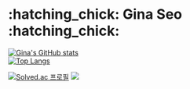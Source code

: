 <h1> :hatching_chick: Gina Seo :hatching_chick: </h1>


[![Gina's GitHub stats](https://github-readme-stats.vercel.app/api?username=ginaseo)](https://github.com/ginaseo/github-readme-stats)
<br>
[![Top Langs](https://github-readme-stats.vercel.app/api/top-langs/?username=ginaseo)](https://github.com/ginaseo/github-readme-stats)

[![Solved.ac
프로필](http://mazassumnida.wtf/api/mini/generate_badge?boj=iamginaseo)](https://solved.ac/iamginaseo)
<a href="https://hits.seeyoufarm.com"><img src="https://hits.seeyoufarm.com/api/count/incr/badge.svg?url=https%3A%2F%2Fgithub.com%2Fginaseo&count_bg=%23A2C83D&title_bg=%23555555&icon=github.svg&icon_color=%23E7E7E7&title=Github&edge_flat=false"/></a>

<!---
- 👋 Hi, I’m @ginaseo
- 🌱 I’m currently learning Java, C, Python etc..
- 📫 How to reach me via e-mail: iamginaseo@gmail.com
- 💞️ I’m looking to collaborate on ...
- 👀 I’m interested in ...


[![Solved.ac
프로필](http://mazassumnida.wtf/api/v2/generate_badge?boj=iamginaseo)](https://solved.ac/iamginaseo)

ginaseo/ginaseo is a ✨ special ✨ repository because its `README.md` (this file) appears on your GitHub profile.
You can click the Preview link to take a look at your changes.
--->
